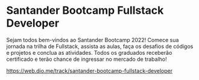 # Santander Bootcamp Fullstack Developer

Sejam todos bem-vindos ao Santander Bootcamp 2022! Comece sua jornada na trilha de Fullstack, assista as aulas, faça os desafios de códigos e projetos e conclua as atividades. Todos os graduados receberão certificado e terão chance de ingressar no mercado de trabalho!

https://web.dio.me/track/santander-bootcamp-fullstack-developer
